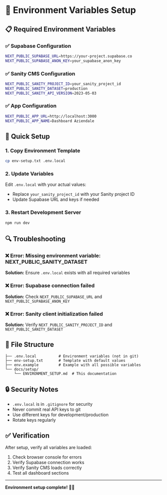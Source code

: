 # 🔧 Environment Variables Setup

## 📋 Required Environment Variables

### ✅ Supabase Configuration
```bash
NEXT_PUBLIC_SUPABASE_URL=https://your-project.supabase.co
NEXT_PUBLIC_SUPABASE_ANON_KEY=your_supabase_anon_key
```

### ✅ Sanity CMS Configuration
```bash
NEXT_PUBLIC_SANITY_PROJECT_ID=your_sanity_project_id
NEXT_PUBLIC_SANITY_DATASET=production
NEXT_PUBLIC_SANITY_API_VERSION=2023-05-03
```

### ✅ App Configuration
```bash
NEXT_PUBLIC_APP_URL=http://localhost:3000
NEXT_PUBLIC_APP_NAME=Dashboard Aziendale
```

## 🚀 Quick Setup

### 1. Copy Environment Template
```bash
cp env-setup.txt .env.local
```

### 2. Update Variables
Edit `.env.local` with your actual values:
- Replace `your_sanity_project_id` with your Sanity project ID
- Update Supabase URL and keys if needed

### 3. Restart Development Server
```bash
npm run dev
```

## 🔍 Troubleshooting

### ❌ Error: Missing environment variable: NEXT_PUBLIC_SANITY_DATASET
**Solution:** Ensure `.env.local` exists with all required variables

### ❌ Error: Supabase connection failed
**Solution:** Check `NEXT_PUBLIC_SUPABASE_URL` and `NEXT_PUBLIC_SUPABASE_ANON_KEY`

### ❌ Error: Sanity client initialization failed
**Solution:** Verify `NEXT_PUBLIC_SANITY_PROJECT_ID` and `NEXT_PUBLIC_SANITY_DATASET`

## 📁 File Structure

```
├── .env.local          # Environment variables (not in git)
├── env-setup.txt       # Template with default values
├── env.example         # Example with all possible variables
└── docs/setup/
    └── ENVIRONMENT_SETUP.md  # This documentation
```

## 🔒 Security Notes

- `.env.local` is in `.gitignore` for security
- Never commit real API keys to git
- Use different keys for development/production
- Rotate keys regularly

## ✅ Verification

After setup, verify all variables are loaded:
1. Check browser console for errors
2. Verify Supabase connection works
3. Verify Sanity CMS loads correctly
4. Test all dashboard sections

---

**Environment setup complete!** 🚀✨
